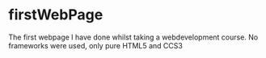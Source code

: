 # firstWebPage
The first webpage I have done whilst taking a webdevelopment course. No frameworks were used, only pure HTML5 and CCS3
